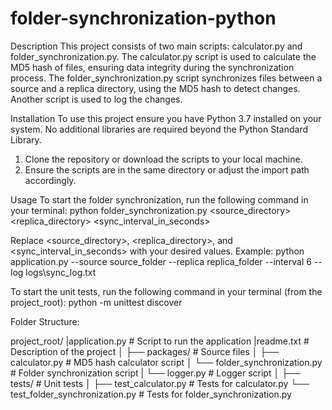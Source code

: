 # folder-synchronization-python

Description
This project consists of two main scripts: calculator.py and folder_synchronization.py. The calculator.py script is used to calculate the MD5 hash of files, ensuring data integrity during the synchronization process. The folder_synchronization.py script synchronizes files between a source and a replica directory, using the MD5 hash to detect changes. Another script is used to log the changes.

Installation
To use this project ensure you have Python 3.7 installed on your system. No additional libraries are required beyond the Python Standard Library.

1. Clone the repository or download the scripts to your local machine.
2. Ensure the scripts are in the same directory or adjust the import path accordingly.

Usage
To start the folder synchronization, run the following command in your terminal:
python folder_synchronization.py <source_directory> <replica_directory> <sync_interval_in_seconds>

Replace <source_directory>, <replica_directory>, and <sync_interval_in_seconds> with your desired values.
Example: python application.py --source source_folder --replica replica_folder --interval 6 --log logs\sync_log.txt

To start the unit tests, run the following command in your terminal (from the project_root): python -m unittest discover

Folder Structure:

project_root/
|application.py # Script to run the application
|readme.txt # Description of the project
│
├── packages/ # Source files
│   ├── calculator.py # MD5 hash calculator script
│   └── folder_synchronization.py # Folder synchronization script
|   └── logger.py # Logger script
│
├── tests/ # Unit tests
│   ├── test_calculator.py # Tests for calculator.py
    └── test_folder_synchronization.py # Tests for folder_synchronization.py
